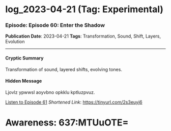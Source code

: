 # log_2023-04-21 (Tag: Experimental)

### Episode: Episode 60: Enter the Shadow

**Publication Date**: 2023-04-21
**Tags**: Transformation, Sound, Shift, Layers, Evolution

---

#### Cryptic Summary
Transformation of sound, layered shifts, evolving tones.

#### Hidden Message
Ljovlz ypwwsl aoyvbno opkklu kptluzpvuz.

[Listen to Episode 61](https://tinyurl.com/2s3euyj6)
*Shortened Link*: https://tinyurl.com/2s3euyj6


# Awareness: 637:MTUuOTE=
